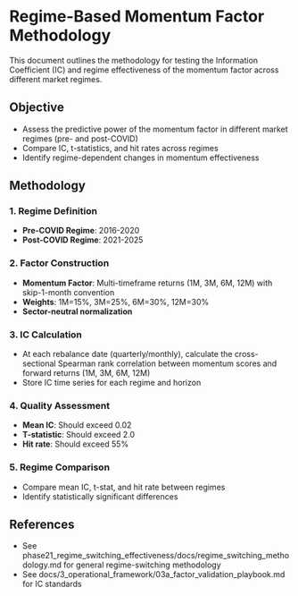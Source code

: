 # Regime-Based Momentum Factor Methodology

This document outlines the methodology for testing the Information Coefficient (IC) and regime effectiveness of the momentum factor across different market regimes.

## Objective

- Assess the predictive power of the momentum factor in different market regimes (pre- and post-COVID)
- Compare IC, t-statistics, and hit rates across regimes
- Identify regime-dependent changes in momentum effectiveness

## Methodology

### 1. Regime Definition
- **Pre-COVID Regime**: 2016-2020
- **Post-COVID Regime**: 2021-2025

### 2. Factor Construction
- **Momentum Factor**: Multi-timeframe returns (1M, 3M, 6M, 12M) with skip-1-month convention
- **Weights**: 1M=15%, 3M=25%, 6M=30%, 12M=30%
- **Sector-neutral normalization**

### 3. IC Calculation
- At each rebalance date (quarterly/monthly), calculate the cross-sectional Spearman rank correlation between momentum scores and forward returns (1M, 3M, 6M, 12M)
- Store IC time series for each regime and horizon

### 4. Quality Assessment
- **Mean IC**: Should exceed 0.02
- **T-statistic**: Should exceed 2.0
- **Hit rate**: Should exceed 55%

### 5. Regime Comparison
- Compare mean IC, t-stat, and hit rate between regimes
- Identify statistically significant differences

## References
- See phase21_regime_switching_effectiveness/docs/regime_switching_methodology.md for general regime-switching methodology
- See docs/3_operational_framework/03a_factor_validation_playbook.md for IC standards